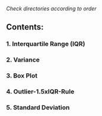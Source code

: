 *Check directories according to order*
## Contents:
### 1. Interquartile Range (IQR)
### 2. Variance
### 3. Box Plot
### 4. Outlier-1.5xIQR-Rule
### 5. Standard Deviation
